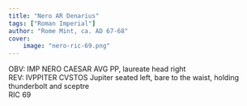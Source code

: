 ```yaml
---
title: "Nero AR Denarius"
tags: ["Roman Imperial"]
author: "Rome Mint, ca. AD 67-68"
cover:
    image: "nero-ric-69.png"
---
```


OBV: IMP NERO CAESAR AVG PP, laureate head right  
REV: IVPPITER CVSTOS Jupiter seated left, bare to the waist, holding thunderbolt and sceptre  
RIC 69